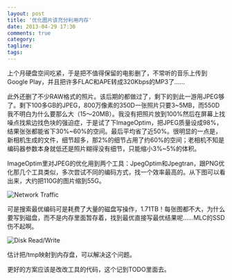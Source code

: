 ```yaml
---
layout: post
title: '优化图片该充分利用内存'
date: 2013-04-29 17:30
comments: true
category: 
tagline: 
tags:
---
```

    


上个月硬盘空间吃紧，于是把不值得保留的电影删了，不常听的音乐上传到Google Play，并且把许多FLAC和APE转成320Kbps的MP3了……

此外还删了不少RAW格式的照片。该后期的都做过了，剩下的到此一游用JPEG够了。剩下100多GB的JPEG，800万像素的350D一张照片只要3~5MB，而550D我不明白为什么要那么大（15〜20MB）。我没有把照片放到100%然后在屏幕上找噪点找紫边找色块的强迫症，于是试了下ImageOptim，把JPEG质量设成98%，结果张张都能省下30%~60%的空间。最后平均省了近50%。很明显的一点是，新相机生成的文件，细节超多，那2%的细节占用了约60%的空间；老相机不知是编码器参数本身就低还是照片糊得没有细节，只能缩小3%~5%的体积。

ImageOptim里对JPEG的优化用到两个工具：JpegOptim和Jpegtran，跟PNG优化那几个工具类似，多次尝试不同的编码方式，找一个效率最高的。从下图可以看出来，大约把110G的图片缩到55G。

![Network Traffic ](http://qingpei.me/images/in_post/imageoptim_net.png)

可是搜索最优编码可是耗费了大量的磁盘写操作，1.71TB！每张图都不大，为什么要写到磁盘，而不是内存里面暂存着，找到最优直接写最优结果呢……MLC的SSD伤不起啊。

![Disk Read/Write](http://qingpei.me/images/in_post/imageoptim_disk.png)

估计把/tmp映射到内存盘，可以解决这个问题。

更好的方案应该是改改工具的代码，这个记到TODO里面去。
